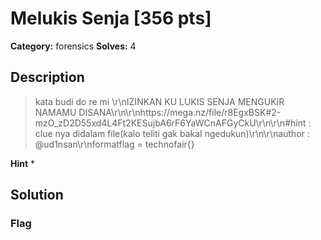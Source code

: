 # Melukis Senja [356 pts]

**Category:** forensics
**Solves:** 4

## Description
>kata budi do re mi \r\nIZINKAN KU LUKIS SENJA MENGUKIR NAMAMU DISANA\r\n\r\nhttps://mega.nz/file/r8EgxBSK#2-mzO_zD2D55xd4L4Ft2KESujbA6rF6YaWCnAFGyCkU\r\n\r\n#hint : clue nya didalam file(kalo teliti gak bakal ngedukun)\r\n\r\nauthor : @ud1nsan\r\nformatflag = technofair{}

**Hint**
* 

## Solution

### Flag

